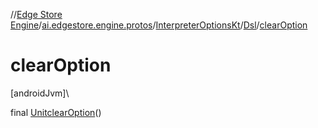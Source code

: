 //[Edge Store Engine](../../../../index.md)/[ai.edgestore.engine.protos](../../index.md)/[InterpreterOptionsKt](../index.md)/[Dsl](index.md)/[clearOption](clear-option.md)

# clearOption

[androidJvm]\

final [Unit](https://kotlinlang.org/api/latest/jvm/stdlib/kotlin/-unit/index.html)[clearOption](clear-option.md)()
